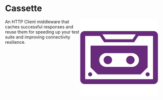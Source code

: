 # Cassette

<img align="right" width="256px" height="256px" src="https://raw.githubusercontent.com/lecaillon/Cassette/master/images/logo256.png">

An HTTP Client middleware that caches successful responses and reuse them for speeding up your test suite and improving connectivity resilience.
